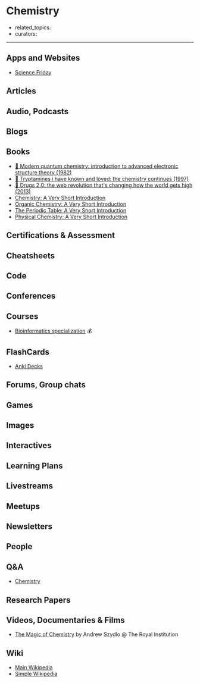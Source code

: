 # Chemistry

- related_topics:
- curators:

------

## Apps and Websites
 
- [Science Friday](https://www.sciencefriday.com/topics/physics-chemistry/) 

## Articles

## Audio, Podcasts

## Blogs

## Books
- [📕 Modern quantum chemistry: introduction to advanced electronic structure theory (1982)](http://www.goodreads.com/book/show/237496.Modern_Quantum_Chemistry)
- [📕 Tryptamines i have known and loved: the chemistry continues (1997)](http://www.goodreads.com/book/show/271921.Tihkal)
- [📕 Drugs 2.0: the web revolution that's changing how the world gets high (2013)](http://www.goodreads.com/book/show/20613641-drugs-unlimited)
- [Chemistry: A Very Short Introduction](http://www.veryshortintroductions.com/abstract/10.1093/actrade/9780199683970.001.0001/actrade-9780199683970?rskey=P9EWzI&result=579)
- [Organic Chemistry: A Very Short Introduction](http://www.veryshortintroductions.com/abstract/10.1093/actrade/9780198759775.001.0001/actrade-9780198759775?rskey=sBHDD5&result=437)
- [The Periodic Table: A Very Short Introduction](http://www.veryshortintroductions.com/abstract/10.1093/actrade/9780199582495.001.0001/actrade-9780199582495?rskey=sBHDD5&result=449)
- [Physical Chemistry: A Very Short Introduction](http://www.veryshortintroductions.com/abstract/10.1093/actrade/9780199689095.001.0001/actrade-9780199689095?rskey=sBHDD5&result=456)

## Certifications & Assessment

## Cheatsheets

## Code

## Conferences

## Courses

- [Bioinformatics specialization](https://www.coursera.org/specializations/bioinformatics) 💰

## FlashCards

- [Anki Decks](https://ankiweb.net/shared/decks/chemistry)

## Forums, Group chats

## Games

## Images

## Interactives

## Learning Plans

## Livestreams

## Meetups

## Newsletters

## People

## Q&A

- [Chemistry](https://chemistry.stackexchange.com)

## Research Papers

## Videos, Documentaries & Films

- [The Magic of Chemistry](https://www.youtube.com/watch?v=0g8lANs6zpQ) by Andrew Szydlo @ The Royal Institution

## Wiki
- [Main Wikipedia](https://en.wikipedia.org/wiki/Chemistry)
- [Simple Wikipedia](https://simple.wikipedia.org/wiki/Chemistry)
